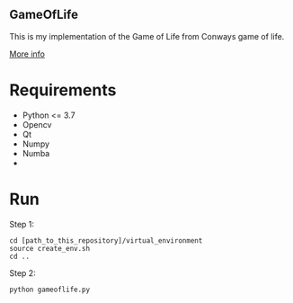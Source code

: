 ## GameOfLife
This is my implementation of the Game of Life from Conways game of life.

[More info](https://en.wikipedia.org/wiki/Conway%27s_Game_of_Life)

# Requirements
  - Python <= 3.7
  - Opencv
  - Qt
  - Numpy
  - Numba
  - 

# Run
  Step 1:
  
    cd [path_to_this_repository]/virtual_environment
    source create_env.sh  
    cd ..

  Step 2:
  
    python gameoflife.py
    
